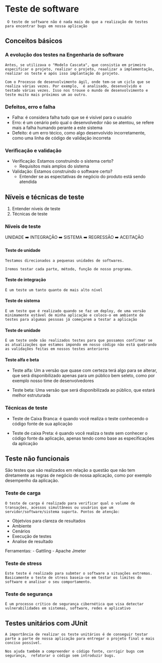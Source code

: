 # Teste de software
    
     O teste de software não é nada mais do que a realização de testes para encontrar bugs em nossa aplicação


## Conceitos básicos

### A evolução dos testes na Engenharia de software

    Antes, se utilizava o "Modelo Cascata", que consistia em primeiro especificar o projeto, realizar o projeto, reaalizar a implementação, realizar os teste e após isso implantação do projeto.

    Com o Processo de desenvolvimento ágil, onde tem-se um ciclo que se realiza várias vezes. Por exemplo,  é analisado, desenvolvido e testado várias vezes. Isso nos trouxe o mundo de desenvolvimento e teste muito mais próximos um ao outro.

### Defeitos, erro e falha

- Falha: é considera falha tudo que se é visível para o usuário
- Erro: é um cenário pelo qual o desenvolvedor não se atentou, se refere mais a falha humando perante a este sistema
- Defeito: é um erro técico, como algo desenvolvido incorretamente, como uma  linha de código de validação incorreta

### Verificação e validação

- Verificação: Estamos construindo o sistema certo?
    - Requisitos mais amplos do sistema
- Validação:  Estamos construindo o software certo?
    - Entender se as espectativas de negócio do produto está sendo atendida

## Níveis e técnicas de teste
1. Entender níveis de teste
2. Técnicas de teste

### Níveis de teste

UNIDADE ➡️ INTEGRAÇÃO ➡️ SISTEMA ➡️ REGRESSÃO ➡️ ACEITAÇÃO

#### Teste de unidade
    Testamos direcionados a pequenas unidades de softwares.

    Iremos testar cada parte, método, função de nosso programa.

#### Teste de integração
    É um teste um tanto quanto de mais alto nível

#### Teste de sistema
    É um teste que é realizado quando se faz um deploy, de uma versão minimamente estável de minha aplicação e coloco-o em ambiente de testes para algumas pessoas já começarem a testar a aplicação

#### Teste de unidade
    É um teste onde são realizados testes para que possamos confirmar se as atualizações que estamos impondo em nosso código não está quebrando as validações feitas em nossos testes anteriores

#### Teste alfa e beta
- Teste alfa: Um a versão que quase com certeza terá algo para se alterar, que será disponibilizado apenas para um público bem seleto, como por exemplo nosso time de desenvolvedores

- Teste beta: Uma versão que será disponibilizada ao público, que estará melhor estruturada

 
 ### Técnicas de teste

  - Teste de Caixa Branca: é quando você realiza o teste conhecendo o código fonte de sua aplicação

  - Teste de caixa Preta: é quando você realiza o teste sem conhecer o código fonte da aplicação, apenas tendo como base as especificações da aplicação

## Teste não funcionais
  São testes que são realizados em relação a questão que não tem diretamente as regras de negócio de nossa aplicação, como por exemplo desempenho da aplicação. 

### Teste de carga
    O teste de carga é realizado para verificar qual o volume de transações, acessos simultâneos ou usuários que um servidor/software/sistema suporta. Pontos de atenção:

- Objetvios para clareza de resultados
- Ambiente
- Cenários
- Execução de testes
- Analise de resultado

Ferramentas:
    - Gattling
    - Apache Jmeter

### Teste de stress

    Este teste é realizado para submter o software a situações extremas. Basicamente o teste de stress baseia-se em testar os limites do software e analisar o seu comportamento.

### Teste de segurança
    É um processo crítico de segurança cibernética que visa detectar vulnerabilidades em sistemas, software, redes e aplicativo

## Testes unitários com JUnit
    A importância de realizar os teste unitários é de conseguir testar parte a parte de nossa aplicação para entregar o projeto final o mais conciso possível.

    Nos ajuda também a compreender o código fonte, corrigir bugs com segurança,  refatorar o código sem introduzir bugs.